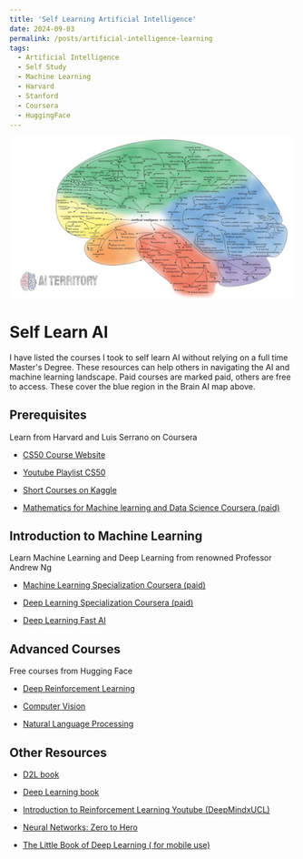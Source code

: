 ```yaml
---
title: 'Self Learning Artificial Intelligence'
date: 2024-09-03
permalink: /posts/artificial-intelligence-learning
tags:
  - Artificial Intelligence
  - Self Study
  - Machine Learning
  - Harvard
  - Stanford
  - Coursera
  - HuggingFace
---
```



![Brain AI map](..\images\AI_map_brain.jpeg)






#  Self Learn AI

I have listed the courses I
 took to self learn AI without relying on a full time Master's Degree. These resources can help others in navigating the AI and machine learning landscape. Paid courses are marked paid, others are free to access. These cover the blue region in the Brain AI map above.

## Prerequisites
Learn from Harvard and  Luis Serrano on Coursera

* <a href="https://cs50.harvard.edu/ai/2024/" target="_blank">CS50 Course Website</a>

* <a href ="https://www.youtube.com/watch?v=gR8QvFmNuLE&list=PLhQjrBD2T381PopUTYtMSstgk-hsTGkVm" target="blank">Youtube Playlist CS50</a>


* <a href ="https://www.kaggle.com/learn
" target="blank">Short Courses on Kaggle
</a>

* <a href ="https://www.coursera.org/specializations/mathematics-for-machine-learning-and-data-science" target="blank">Mathematics for Machine learning and Data Science Coursera (paid)</a>


## Introduction to Machine Learning

Learn Machine Learning and Deep Learning from renowned Professor Andrew Ng

* <a href ="https://www.coursera.org/specializations/
machine-learning-introduction">Machine Learning Specialization Coursera (paid)
</a>

* <a href ="https://www.coursera.org/specializations/deep-learning" target="blank">Deep Learning Specialization Coursera (paid)
</a>




* <a href ="https://course.fast.ai/" target="blank"> Deep Learning Fast AI
</a>

## Advanced Courses

Free courses from Hugging Face 

* <a href ="https://huggingface.co/learn/deep-rl-course/unit0/introduction" target="blank">Deep Reinforcement Learning</a>  


* <a href ="https://huggingface.co/learn/deep-rl-course/unit0/introduction
Computer vision Hugging Face" target="blank">Computer Vision</a>

* <a href ="https://huggingface.co/learn/nlp-course/chapter1/1
" target="blank">Natural Language Processing</a>

## Other Resources

* <a href ="https://d2l.ai/
" target="blank">D2L book 
</a>

* <a href ="https://www.deeplearningbook.org/
" target="blank">Deep Learning book 
</a>


* <a href ="https://youtu.be/TCCjZe0y4Qc?si=Ui792qkzjfA6ksZf
" target="blank">Introduction to Reinforcement Learning Youtube (DeepMindxUCL)  
</a>


* <a href ="https://karpathy.ai/zero-to-hero.html
" target="blank">Neural Networks: Zero to Hero 
</a>

* <a href ="https://fleuret.org/francois/lbdl.html
" target="blank">The Little Book of Deep Learning ( for mobile use) 
</a>


